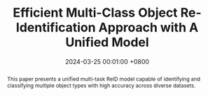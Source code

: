 ---
title:          "Efficient Multi-Class Object Re-Identification Approach with A Unified Model"
date:           2024-03-25 00:01:00 +0800
selected:       false
pub:            "International Conference on Advanced Computing and Analytics (ACOMPA)"
pub_date:       "2023"

abstract: >-
  This paper presents a unified multi-task ReID model capable of identifying and classifying multiple object types with high accuracy across diverse datasets.

cover:          /assets/images/covers/cover1.jpg
authors:
  - Quang-Huy Che
  - Gia-Nghia Tran
links:
  Paper: https://ieeexplore.ieee.org/document/10473651
---